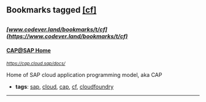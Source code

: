 ## Bookmarks tagged [[cf]](https://www.codever.land/search?q=[cf])

_<sup><sup>[www.codever.land/bookmarks/t/cf](https://www.codever.land/bookmarks/t/cf)</sup></sup>_
---
#### [CAP@SAP Home](https://cap.cloud.sap/docs/)
_<sup>https://cap.cloud.sap/docs/</sup>_

Home of SAP cloud application programming model, aka CAP
* **tags**: [sap](../tagged/sap.md), [cloud](../tagged/cloud.md), [cap](../tagged/cap.md), [cf](../tagged/cf.md), [cloudfoundry](../tagged/cloudfoundry.md)
---
